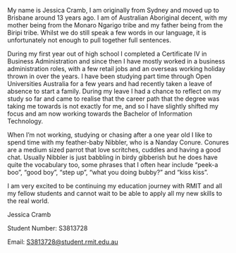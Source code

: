
My name is Jessica Cramb, I am originally from Sydney and moved up to Brisbane around 13 years ago. I am of Australian Aboriginal decent, with my mother being from the Monaro Ngarigo tribe and my father being from the Biripi tribe. Whilst we do still speak a few words in our language, it is unfortunately not enough to pull together full sentences.

During my first year out of high school I completed a Certificate IV in Business Administration and since then I have mostly worked in a business administration roles, with a few retail jobs and an overseas working holiday thrown in over the years. I have been studying part time through Open Universities Australia for a few years and had recently taken a leave of absence to start a family. During my leave I had a chance to reflect on my study so far and came to realise that the career path that the degree was taking me towards is not exactly for me, and so I have slightly shifted my focus and am now working towards the Bachelor of Information Technology.

When I’m not working, studying or chasing after a one year old I like to spend time with my feather-baby Nibbler, who is a Nanday Conure. Conures are a medium sized parrot that love scritches, cuddles and having a good chat. Usually Nibbler is just babbling in birdy gibberish but he does have quite the vocabulary too, some phrases that I often hear include “peek-a boo”, “good boy”, “step up”, “what you doing bubby?” and “kiss kiss”.

I am very excited to be continuing my education journey with RMIT and all my fellow students and cannot wait to be able to apply all my new skills to the real world.

Jessica Cramb

Student Number: S3813728

Email: S3813728@student.rmit.edu.au
